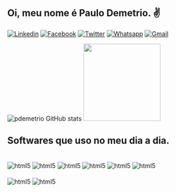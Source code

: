 ## Oi, meu nome é Paulo Demetrio. ✌️

[![Linkedin](https://img.shields.io/badge/LinkedIn-0077B5?style=for-the-badge&logo=linkedin&logoColor=white)](https://linkedin.com/in/paulodemetrio)
[![Facebook](https://img.shields.io/badge/Facebook-1877F2?style=for-the-badge&logo=facebook&logoColor=white)](https://facebook.com/paulo.demetrio.3)
[![Twitter](https://img.shields.io/badge/Twitter-1DA1F2?style=for-the-badge&logo=twitter&logoColor=white)](https://twitter.com/paulodemetrio)
[![Whatsapp](https://img.shields.io/badge/WhatsApp-25D366?style=for-the-badge&logo=whatsapp&logoColor=white)](+5511976377639)
[![Gmail](	https://img.shields.io/badge/Gmail-D14836?style=for-the-badge&logo=gmail&logoColor=white)](paulodemetrio1982@gmail.com)

<div >

![pdemetrio GitHub stats](https://github-readme-stats.vercel.app/api?username=pdemetrio&show_icons=true&theme=highcontrast)
    <img height="175em" src="https://github-readme-stats.vercel.app/api/top-langs/?username=pdemetrio&layout=compact&langs_count=16&theme=great-gatsby"/>
</div>

## Softwares que uso no meu dia a dia.

<div style="display: inline_block"><br/>
    <img align="center" alt="html5" src="https://img.shields.io/badge/Ubuntu-E95420?style=for-the-badge&logo=ubuntu&logoColor=white">
        <img align="center" alt="html5" src="https://img.shields.io/badge/Pop!_OS-48B9C7?style=for-the-badge&logo=Pop!_OS&logoColor=white">
        <img align="center" alt="html5" src="https://img.shields.io/badge/Windows-0078D6?style=for-the-badge&logo=windows&logoColor=white">
        <img align="center" alt="html5" src="https://img.shields.io/badge/Python-14354C?style=for-the-badge&logo=python&logoColor=white">
        <img align="center" alt="html5" src="https://img.shields.io/badge/MySQL-00000F?style=for-the-badge&logo=mysql&logoColor=white">
        <img align="center" alt="html5" src="https://img.shields.io/badge/Microsoft_Excel-217346?style=for-the-badge&logo=microsoft-excel&logoColor=white">

<div style="display: inline_block"><br/>
        <img align="center" alt="html5" src="https://img.shields.io/badge/Tableau-E97627?style=for-the-badge&logo=Tableau&logoColor=white">
        <img align="center" alt="html5" src="https://img.shields.io/badge/Colab-F9AB00?style=for-the-badge&logo=googlecolab&color=525252">
        <img align="center" alt="html5" src="https://img.shields.io/badge/Visual_Studio_Code-0078D4?style=for-the-                badge&logo=visual%20studio%20code&logoColor=white>
        
        
<!--
**pdemetrio/pdemetrio** is a ✨ _special_ ✨ repository because its `README.md` (this file) appears on your GitHub profile.


Here are some ideas to get you started:

- 🔭 I’m currently working on ...
- 🌱 I’m currently learning ...
- 👯 I’m looking to collaborate on ...
- 🤔 I’m looking for help with ...
- 💬 Ask me about ...
- 📫 How to reach me: ...
- 😄 Pronouns: ...
- ⚡ Fun fact: ...
-->
